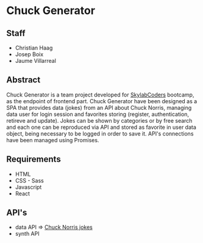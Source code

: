 # Chuck Generator

## Staff

* Christian Haag
* Josep Boix
* Jaume Villarreal

## Abstract
Chuck Generator is a team project developed for [SkylabCoders](https://www.skylabcoders.com) bootcamp, as the endpoint of frontend part. Chuck Generator have been designed as a SPA that provides data (jokes) from an API about Chuck Norris, managing data user for login session and favorites storing (register, authentication, retireve and update).
Jokes can be shown by categories or by free search and each one can be reproduced via API and stored as favorite in user data object, being necessary to be logged in order to save it. API's connections have been managed using Promises.

## Requirements
* HTML
* CSS - Sass
* Javascript
* React

## API's
* data API => [Chuck Norris jokes](https://skylabcoders.herokuapp.com/api)
* synth API

